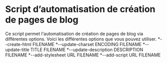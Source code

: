 # Script d’automatisation de création de pages de blog

Ce script permet l'automatisation de création de pages de blog via différentes options.
Voici les différentes options que vous pouvez utiliser.
*--create-html FILENAME 
*--update-charset ENCODING FILENAME 
*--update-title TITLE FILENAME
*--update-description DESCRIPTION FILENAME
*--add-stylesheet URL FILENAME
*--add-script URL FILENAME 

